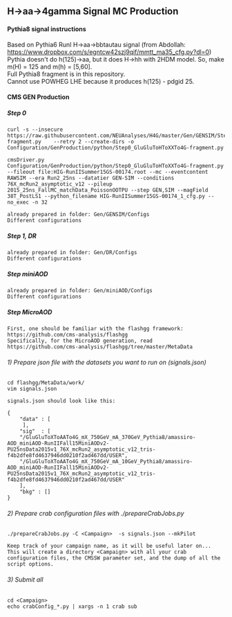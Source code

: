 ## H->aa->4gamma Signal MC Production

#### Pythia8 signal instructions
Based on Pythia6 RunI H->aa->bbtautau signal (from Abdollah: https://www.dropbox.com/s/egntcw42szj9qif/mmtt_ma35_cfg.py?dl=0)   
Pythia doesn't do h(125)->aa, but it does H->hh with 2HDM model. So, make m(H) = 125 and m(h) = [5,60].   
Full Pythia8 fragment is in this repository.   
Cannot use POWHEG LHE because it produces h(125) - pdgid 25.   

#### CMS GEN Production
##### Step 0

    curl -s --insecure https://raw.githubusercontent.com/NEUAnalyses/H4G/master/Gen/GENSIM/Step0_GluGluToHToXXTo4G-fragment.py    --retry 2 --create-dirs -o Configuration/GenProduction/python/Step0_GluGluToHToXXTo4G-fragment.py 
    
    cmsDriver.py Configuration/GenProduction/python/Step0_GluGluToHToXXTo4G-fragment.py --fileout file:HIG-RunIISummer15GS-00174.root --mc --eventcontent RAWSIM --era Run2_25ns --datatier GEN-SIM --conditions 76X_mcRun2_asymptotic_v12 --pileup 2015_25ns_FallMC_matchData_PoissonOOTPU --step GEN,SIM --magField 38T_PostLS1 --python_filename HIG-RunIISummer15GS-00174_1_cfg.py --no_exec -n 32   

    already prepared in folder: Gen/GENSIM/Configs
    Different configurations
    
##### Step 1, DR

    already prepared in folder: Gen/DR/Configs
    Different configurations

##### Step miniAOD    

    already prepared in folder: Gen/miniAOD/Configs
    Different configurations

##### Step MicroAOD

    First, one should be familiar with the flashgg framework: https://github.com/cms-analysis/flashgg   
    Specifically, for the MicroAOD generation, read https://github.com/cms-analysis/flashgg/tree/master/MetaData   
###### 1) Prepare json file with the datasets you want to run on (signals.json)   

```
cd flashgg/MetaData/work/
vim signals.json
```   
    signals.json should look like this:   
```
{
    "data" : [
     ],
    "sig"  : [	
	"/GluGluToXToAATo4G_mX_750GeV_mA_370GeV_Pythia8/amassiro-AOD_miniAOD-RunIIFall15MiniAODv2-PU25nsData2015v1_76X_mcRun2_asymptotic_v12_tris-f4b2dfe8fd4637946dd0210f2ad467dd/USER",
	"/GluGluToXToAATo4G_mX_750GeV_mA_10GeV_Pythia8/amassiro-AOD_miniAOD-RunIIFall15MiniAODv2-PU25nsData2015v1_76X_mcRun2_asymptotic_v12_tris-f4b2dfe8fd4637946dd0210f2ad467dd/USER"
    ],
    "bkg" : []
}
```   
###### 2) Prepare crab configuration files with ./prepareCrabJobs.py   
```
./prepareCrabJobs.py -C <Campaign>  -s signals.json --mkPilot
```    
    Keep track of your campaign name, as it will be useful later on...   
    This will create a directory <Campaign> with all your crab configuration files, the CMSSW parameter set, and the dump of all the script options.   

###### 3) Submit all    
```
cd <Campaign>
echo crabConfig_*.py | xargs -n 1 crab sub
```

